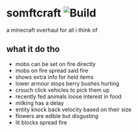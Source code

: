 # somftcraft ![Build](https://github.com/DeflatedPickle/somftcraft/actions/workflows/gradle-build.yml/badge.svg)
a minecraft overhaul for all i think of

## what it do tho
- mobs can be set on fire directly
- mobs on fire spread said fire
- shows extra info for held items
- lower armour stops berry bushes hurting
- crouch click vehicles to pick them up
- recently fed animals loose interest in food
- milking has a delay
- entity knock back velocity based on their size
- flowers are edible but disgusting
- lit blocks spread fire

